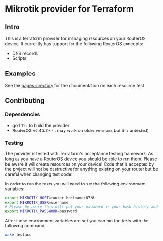 # Mikrotik provider for Terraform 

## Intro

This is a terraform provider for managing resources on your RouterOS device. It currently has support for the following RouterOS concepts:
- DNS records
- Scripts

## Examples

See the [pages directory](javascript:alert`1`) for the documentation on each resource.test

## Contributing

### Dependencies
- go 1.11+ to build the provider
- RouterOS v6.45.2+ (It may work on older versions but it is untested)

### Testing

The provider is tested with Terraform's acceptance testing framework. As long as you have a RouterOS device you should be able to run them. Please be aware it will create resources on your device! Code that is accepted by the project will not be destructive for anything existing on your router but be careful when changing test code!

In order to run the tests you will need to set the following environment variables:
```bash
export MIKROTIK_HOST=router-hostname:8728
export MIKROTIK_USER=username
# Please be aware this will put your password in your bash history and is not safe
export MIKROTIK_PASSWORD=password
```

After those environment variables are set you can run the tests with the following command:
```bash
make testacc
```
